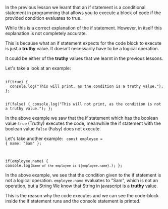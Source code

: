 In the previous lesson we
learnt that an if statement
is a conditional statement in
programming that allows you
to execute a block of code
if the provided condition
evaluates to true.

While this is a correct
explanation of the if statement.
However, in itself this
explanation is not completely
accurate.

This is because what an if
statement expects for the
code block to execute is
just a **truthy** value.
It doesn't necessarily have
to be a logical operation.

It could be either of the 
**truthy** values that we
learnt in the previous
lessons.

Let's take a look at an example:

<codeblock language="javascript" type="lesson">
<code>
if(true) {
  console.log("This will print, as the condition is a truthy value.");
};

if(false) {
  console.log("This will not print, as the condition is not a truthy value.");
};
</code>
</codeblock>

In the above example we saw
that the if statement which
has the boolean value `true` 
(Truthy) executes the code,
meanwhile the if statement
with the boolean value `false` 
(Falsy) does not execute.

Let's take another example:
<codeblock language="javascript" type="lesson">
<code>
const employee = {
  name: "Sam"
};

if(employee.name) {
  console.log(`Name of the employee is ${employee.name}.`);
};
</code>
</codeblock>

In the above example, we
see that the condition
given to the if statement
is not a logical operation.
`employee.name` evaluates
to "Sam", which is not an
operation, but a String
We know that String in
javascript is a **truthy**
value.

This is the reason why the
code executes and we can
see the code-block inside
the if statement runs and
the console statement is
printed.
